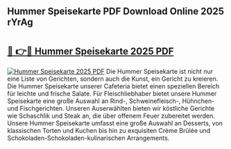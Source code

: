 ## Hummer Speisekarte PDF Download Online 2025 rYrAg

# <h2><a href="http://gce7jx.nevu.top/?p=Hummer+Speisekarte">🔗 👉🔴 Hummer Speisekarte 2025 PDF</a></h2>

[![Hummer Speisekarte 2025 PDF](https://i.imgur.com/dBaPXMq.png)](http://gce7jx.nevu.top/?p=Hummer+Speisekarte)
Die Hummer Speisekarte ist nicht nur eine Liste von Gerichten, sondern auch die Kunst, ein Gericht zu kreieren. Die Hummer Speisekarte unserer Cafeteria bietet einen speziellen Bereich für leichte und frische Salate. Für Fleischliebhaber bietet unsere Hummer Speisekarte eine große Auswahl an Rind-, Schweinefleisch-, Hühnchen- und Fischgerichten. Unseren Auserwählten bieten wir köstliche Gerichte wie Schaschlik und Steak an, die über offenem Feuer zubereitet werden. Unsere Hummer Speisekarte umfasst eine große Auswahl an Desserts, von klassischen Torten und Kuchen bis hin zu exquisiten Crème Brûlée und Schokoladen-Schokoladen-kulinarischen Arrangements.
